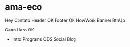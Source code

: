 # ama-eco

Hey
Contato
Header OK
Footer OK
HowWork
Banner
BtnUp

Gean
Hero OK

- Intro
  Programs
  ODS
  Social
  Blog

